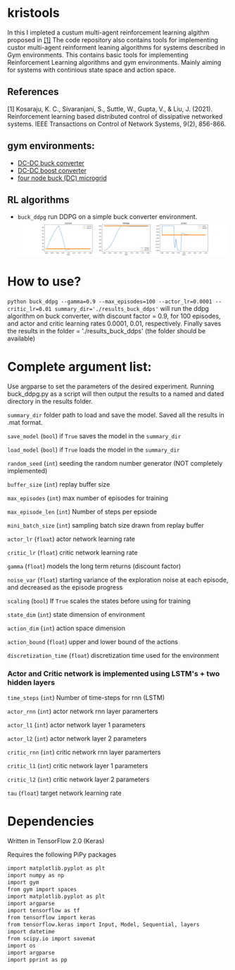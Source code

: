# kristools

In this I impleted a custum multi-agent reinforcement learning algithm proposed in [[1]](#1)
The code repository also contains tools for implementing custor multi-agent reinforment leaning algorithms for systems described in Gym environments. 
This contains basic tools for implementing Reinforcement Learning algorithms and gym environments. Mainly aiming for systems with continious state space and action space.


## References
<a id="1">[1]</a> 
Kosaraju, K. C., Sivaranjani, S., Suttle, W., Gupta, V., & Liu, J. (2021). 
Reinforcement learning based distributed control of dissipative networked systems. 
IEEE Transactions on Control of Network Systems, 9(2), 856-866.

## gym environments:
- [DC-DC buck converter](rl/gym_env/buck.py)
- [DC-DC boost converter](rl/gym_env/boost.py)
- [four node buck (DC) microgrid](rl/gym_env/buck_microgrid.py)
## RL algorithms
- ```buck_ddpg``` run DDPG on a simple buck converter environment.
![DC-DC buck converter](results/results_plot_nice.png)

# How to use?
```python buck_ddpg --gamma=0.9 --max_episodes=100 --actor_lr=0.0001 --critic_lr=0.01 summary_dir='./results_buck_ddps'```
will run the ddpg algorithm on buck converter, with discount factor = 0.9, for 100 episodes, and actor and critic learning rates 0.0001, 0.01, respectively. Finally saves the results in the folder = './results_buck_ddps' (the folder should be available)

# Complete argument list:

Use argparse to set the parameters of the desired experiment. Running buck_ddpg.py as a script will then output the results to a named and dated directory in the results folder.

```summary_dir``` folder path to load and save the model. Saved all the results in .mat format.

```save_model``` (```bool```) if ```True``` saves the model in the ```summary_dir```

```load_model``` (```bool```) if ```True``` loads the model in the ```summary_dir```

```random_seed```  (```int```)  seeding the random number generator (NOT completely implemented)

```buffer_size``` (```int```) replay buffer size

```max_episodes``` (```int```) max number of episodes for training

```max_episode_len``` (```int```) Number of steps per epsiode

```mini_batch_size``` (```int```) sampling batch size drawn from replay buffer

```actor_lr``` (```float```) actor network learning rate

```critic_lr``` (```float```) critic network learning rate

```gamma``` (```float```) models the long term returns (discount factor)

```noise_var``` (```float```) starting variance of the exploration noise at each episode, and decreased as the episode progress

```scaling```  (```bool```) If ```True``` scales the states before using for training

```state_dim``` (```int```) state dimension of environment

```action_dim``` (```int```) action space dimension

```action_bound``` (```float```) upper and lower bound of the actions

```discretization_time``` (```float```) discretization time used for the environment

### Actor and Critic network is implemented using LSTM's + two hidden layers

```time_steps``` (```int```) Number of time-steps for rnn (LSTM)

```actor_rnn``` (```int```) actor network rnn layer paramerters

```actor_l1``` (```int```) actor network layer 1 parameters

```actor_l2``` (```int```) actor network layer 2 parameters



```critic_rnn``` (```int```) critic network rnn layer paramerters

```critic_l1``` (```int```) critic network layer 1 parameters

```critic_l2``` (```int```) critic network layer 2 parameters

```tau```  (```float```)  target network learning rate



# Dependencies

Written in TensorFlow 2.0 (Keras)

Requires the following PiPy packages
```
import matplotlib.pyplot as plt
import numpy as np
import gym
from gym import spaces
import matplotlib.pyplot as plt
import argparse
import tensorflow as tf
from tensorflow import keras
from tensorflow.keras import Input, Model, Sequential, layers
import datetime
from scipy.io import savemat
import os
import argparse
import pprint as pp
```
